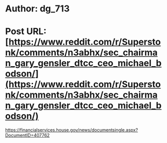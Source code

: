 # Author: dg_713
# Post URL: [https://www.reddit.com/r/Superstonk/comments/n3abhx/sec_chairman_gary_gensler_dtcc_ceo_michael_bodson/](https://www.reddit.com/r/Superstonk/comments/n3abhx/sec_chairman_gary_gensler_dtcc_ceo_michael_bodson/)


https://financialservices.house.gov/news/documentsingle.aspx?DocumentID=407762